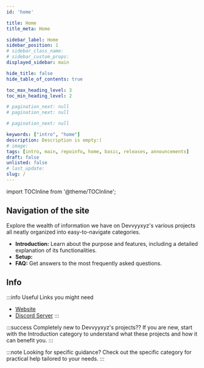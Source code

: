 ```yaml
---
id: 'home'

title: Home
title_meta: Home

sidebar_label: Home
sidebar_position: 1
# sidebar_class_name:
# sidebar_custom_props: 
displayed_sidebar: main

hide_title: false
hide_table_of_contents: true

toc_max_heading_level: 3
toc_min_heading_level: 2

# pagination_next: null
# pagination_next: null

# pagination_next: null

keywords: ["intro", "home"]
description: Description is empty:(
# image: 
tags: [intro, main, repoinfo, home, basic, releases, announcements]
draft: false
unlisted: false
# last_update: 
slug: /
---
```


import TOCInline from '@theme/TOCInline';

<TOCInline toc={toc}/>

## Navigation of the site

Explore the wealth of information we have on Devvyyxyz's various projects all neatly organized into easy-to-navigate categories.

- **Introduction:** Learn about the purpose and features, including a detailed explanation of its functionalities.
- **Setup:** 
- **FAQ:** Get answers to the most frequently asked questions.

## Info

:::info Useful Links you might need
- [Website](https://docs.devvyy.xyz)
- [Discord Server](https://dev0.devvyy.xyz/discord)
:::

:::success Completely new to Devvyyxyz's projects??
If you are new, start with the Introduction category to understand what these projects and how it can benefit you.
:::

:::note Looking for specific guidance?
Check out the specific category for practical help tailored to your needs.
:::

